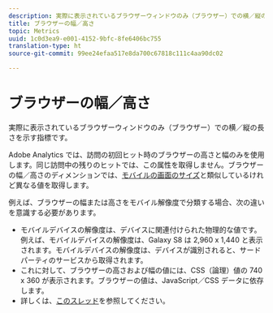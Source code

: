 ```yaml
---
description: 実際に表示されているブラウザーウィンドウのみ（ブラウザー）での横／縦の長さを示す指標です。
title: ブラウザーの幅／高さ
topic: Metrics
uuid: 1c0d3ea9-e001-4152-9bfc-8fe6406bc755
translation-type: ht
source-git-commit: 99ee24efaa517e8da700c67818c111c4aa90dc02

---
```



# ブラウザーの幅／高さ

実際に表示されているブラウザーウィンドウのみ（ブラウザー）での横／縦の長さを示す指標です。

Adobe Analytics では、訪問の初回ヒット時のブラウザーの高さと幅のみを使用します。同じ訪問中の残りのヒットでは、この属性を取得しません。ブラウザーの幅／高さのディメンションでは、[モバイルの画面のサイズ](/help/components/c-variables/dimensionslist/reports-mobile.md#topic_D306EA4558194488AC47A45B9C570150)と類似しているけれど異なる値を取得します。

例えば、ブラウザーの幅または高さをモバイル解像度で分類する場合、次の違いを意識する必要があります。

* モバイルデバイスの解像度は、デバイスに関連付けられた物理的な値です。例えば、モバイルデバイスの解像度は、Galaxy S8 は 2,960 x 1,440 と表示されます。モバイルデバイスの解像度は、デバイスが識別されると、サードパーティのサービスから取得されます。
* これに対して、ブラウザーの高さおよび幅の値には、CSS（論理）値の 740 x 360 が表示されます。ブラウザーの値は、JavaScript／CSS データに依存します。
* 詳しくは、[このスレッド](https://stackoverflow.com/questions/8785643/what-exactly-is-device-pixel-ratio)を参照してください。

